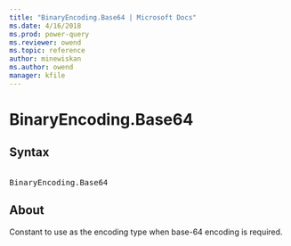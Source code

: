 ```yaml
---
title: "BinaryEncoding.Base64 | Microsoft Docs"
ms.date: 4/16/2018
ms.prod: power-query
ms.reviewer: owend
ms.topic: reference
author: minewiskan
ms.author: owend
manager: kfile
---
```

# BinaryEncoding.Base64

## Syntax

<pre> 
BinaryEncoding.Base64
</pre>

## About

 Constant to use as the encoding type when base-64 encoding is required.